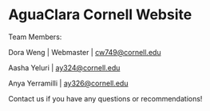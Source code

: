 # AguaClara Cornell Website

Team Members:

Dora Weng | Webmaster | cw749@cornell.edu

Aasha Yeluri | ay324@cornell.edu

Anya Yerramilli | ay326@cornell.edu

Contact us if you have any questions or recommendations!
